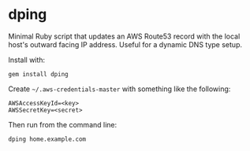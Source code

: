 # dping

Minimal Ruby script that updates an AWS Route53 record with the local host's outward facing IP address. Useful for a dynamic DNS type setup.

Install with:

```
gem install dping
```

Create `~/.aws-credentials-master` with something like the following:

```
AWSAccessKeyId=<key>
AWSSecretKey=<secret>
```

Then run from the command line:

```
dping home.example.com
```
